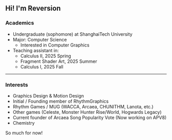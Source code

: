 ## Hi! I'm Reversion

### Academics

* Undergraduate (sophomore) at ShanghaiTech University
* Major: Computer Science
  * Interested in Computer Graphics
* Teaching assistant in:
  * Calculus II, 2025 Spring
  * Fragment Shader Art, 2025 Summer
  * Calculus I, 2025 Fall
 
---
### Interests

* Graphics Design & Motion Design
* Initial / Founding member of RhythmGraphics
* Rhythm Games / MUG (WACCA, Arcaea, CHUNITHM, Lanota, etc.)
* Other games (Celeste, Monster Hunter Rise/World, Hogwards Legacy)
* Current founder of Arcaea Song Popularity Vote (Now working on APV8)
* Chemistry

So much for now!

<!--
**Reversion2027/Reversion2027** is a ✨ _special_ ✨ repository because its `README.md` (this file) appears on your GitHub profile.

Here are some ideas to get you started:

- 🔭 I’m currently working on ...
- 🌱 I’m currently learning ...
- 👯 I’m looking to collaborate on ...
- 🤔 I’m looking for help with ...
- 💬 Ask me about ...
- 📫 How to reach me: ...
- 😄 Pronouns: ...
- ⚡ Fun fact: ...
-->
